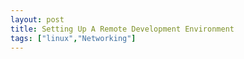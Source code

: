 ```yaml
---
layout: post
title: Setting Up A Remote Development Environment
tags: ["linux","Networking"]
---
```



